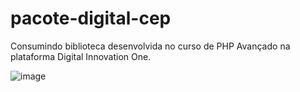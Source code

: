 # pacote-digital-cep

Consumindo biblioteca desenvolvida no curso de PHP Avançado na plataforma Digital Innovation One.

![image](https://user-images.githubusercontent.com/43156649/126912427-d0271e89-aecd-46cf-8992-00d527a32730.png)
